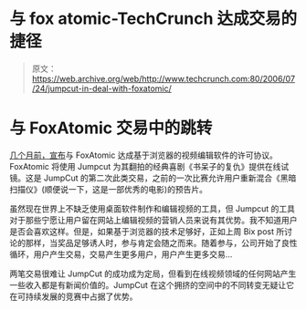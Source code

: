 # 与 fox atomic-TechCrunch 达成交易的捷径

> 原文：<https://web.archive.org/web/http://www.techcrunch.com:80/2006/07/24/jumpcut-in-deal-with-foxatomic/>

# 与 FoxAtomic 交易中的跳转

[](https://web.archive.org/web/20220810105920/http://www.jumpcut.com/)[几个月前，](https://web.archive.org/web/20220810105920/http://www.beta.techcrunch.com/2006/04/05/online-video-sites-breeding-like-rabbits/)[宣布](https://web.archive.org/web/20220810105920/http://www.jumpcut.com/company/press)与 FoxAtomic 达成基于浏览器的视频编辑软件的许可协议。FoxAtomic 将使用 Jumpcut 为其翻拍的经典喜剧《书呆子的复仇》提供在线试镜。这是 JumpCut 的第二次此类交易，之前的一次比赛允许用户重新混合《黑暗扫描仪》(顺便说一下，这是一部优秀的电影)的预告片。

虽然现在世界上不缺乏使用桌面软件制作和编辑视频的工具，但 Jumpcut 的工具对于那些宁愿让用户留在网站上编辑视频的营销人员来说有其优势。我不知道用户是否会喜欢这样。但是，如果基于浏览器的技术足够好，正如上周 Bix post 所讨论的那样，当奖品足够诱人时，参与肯定会随之而来。随着参与，公司开始了良性循环，用户产生交易，交易产生更多用户，用户产生更多交易…

两笔交易很难让 JumpCut 的成功成为定局，但看到在线视频领域的任何网站产生一些收入都是有新闻价值的。JumpCut 在这个拥挤的空间中的不同转变无疑让它在可持续发展的竞赛中占据了优势。